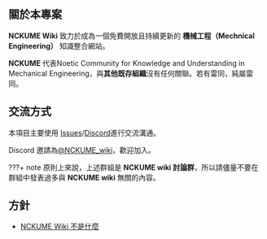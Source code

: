 ## 關於本專案

**NCKUME Wiki** 致力於成為一個免費開放且持續更新的 **機械工程（Mechnical Engineering）** 知識整合網站。

**NCKUME** 代表Noetic Community for Knowledge and Understanding in Mechanical Engineering，與**其他既存組織**沒有任何關聯。若有雷同，純屬雷同。
<!-- There is no connection to **any existing organizations**. Any similarities are purely similarities. -->
## 交流方式

本項目主要使用 [Issues](https://github.com/NCKUME-wiki/NCKUME-wiki/issues)/[Discord](---)<!-- 人還沒有多到要辦 -->進行交流溝通。
<!-- [QQ](https://jq.qq.com/?_wv=1027&k=5EfkM6K)/[Telegram](https://t.me/OI_wiki) 進行交流溝通。 -->
<!-- Telegram 群組連結為 [@OI\_wiki](https://t.me/OI_wiki)，QQ 群號碼為 [588793226](https://jq.qq.com/?_wv=1027&k=5EfkM6K)，歡迎加入。 -->

Discord 邀請為[@NCKUME\_wiki](---)，歡迎加入。

???+ note
    原則上來說，上述群組是 **NCKUME wiki 討論群**，所以請儘量不要在群組中發表過多與 **NCKUME wiki** 無關的內容。

## 方針

-   [NCKUME Wiki 不是什麼](./what-nckume-wiki-is-not.md)


